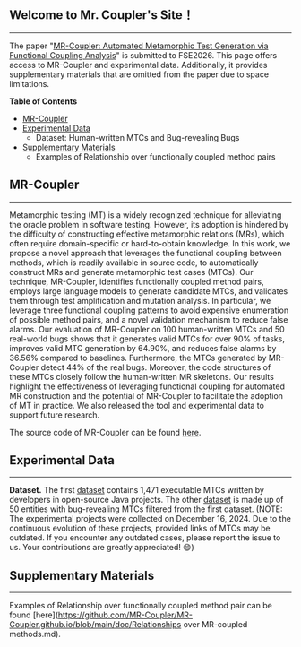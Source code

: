 <!-- ---
title:MR
--- -->
## Welcome to Mr. Coupler's Site！
----

The paper "[MR-Coupler: Automated Metamorphic Test Generation via Functional Coupling Analysis](https://github.com/MR-Coupler/MR-Coupler.github.io/blob/main/main.pdf)" is submitted to FSE2026. 
This page offers access to MR-Coupler and experimental data. Additionally, it provides supplementary materials that are omitted from the paper due to space limitations.


**Table of Contents**
- [MR-Coupler](#MR-Coupler)
- [Experimental Data](#experimental-data)
	+ Dataset: Human-written MTCs and Bug-revealing Bugs
- [Supplementary Materials](#supplementary-materials)
	+ Examples of Relationship over functionally coupled method pairs


## MR-Coupler
---
Metamorphic testing (MT) is a widely recognized technique for alleviating the oracle problem in software testing. However, its adoption is hindered by the difficulty of constructing effective metamorphic relations (MRs), which often require domain-specific or hard-to-obtain knowledge. In this work, we propose a novel approach that leverages the functional coupling between methods, which is readily available in source code, to automatically construct MRs and generate metamorphic test cases (MTCs). Our technique, MR-Coupler, identifies functionally coupled method pairs, employs large language models to generate candidate MTCs, and validates them through test amplification and mutation analysis. In particular, we leverage three functional coupling patterns to avoid expensive enumeration of possible method pairs, and a novel validation mechanism to reduce false alarms. Our evaluation of MR-Coupler on 100 human-written MTCs and 50 real-world bugs shows that it generates valid MTCs for over 90% of tasks, improves valid MTC generation by 64.90%, and reduces false alarms by 36.56% compared to baselines. Furthermore, the MTCs generated by MR-Coupler detect 44% of the real bugs. Moreover, the code structures of these MTCs closely follow the human-written MR skeletons. Our results highlight the effectiveness of leveraging functional coupling for automated MR construction and the potential of MR-Coupler to facilitate the adoption of MT in practice. We also released the tool and experimental data to support future research.

The source code of MR-Coupler can be found [here](https://github.com/MR-Coupler/MR-Coupler.github.io/blob/main/tool).


## Experimental Data
---
**Dataset.** 
The first [dataset](https://github.com/MR-Coupler/MR-Coupler.github.io/blob/main/data/Human-written-MTCs.json) contains 1,471 executable MTCs written by developers in open-source Java projects. 
The other [dataset](https://github.com/MR-Coupler/MR-Coupler.github.io/blob/main/data/Bug-Revealing-MTCs.json) is made up of 50 entities with bug-revealing MTCs filtered from the first dataset.
(NOTE: The experimental projects were collected on December 16, 2024. Due to the continuous evolution of these projects, provided links of MTCs may be outdated. If you encounter any outdated cases, please report the issue to us. Your contributions are greatly appreciated! 😄)



## Supplementary Materials
---
<!-- These materials are omitted from the submitted paper due to space limitations, and the PDF document can be found. -->

Examples of Relationship over functionally coupled method pair can be found [here](https://github.com/MR-Coupler/MR-Coupler.github.io/blob/main/doc/Relationships over MR-coupled methods.md).